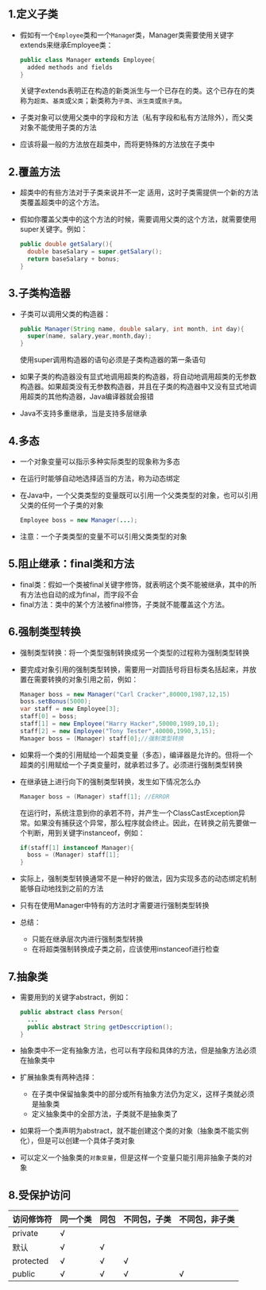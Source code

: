 

## 1.定义子类

- 假如有一个`Employee`类和一个`Manage`r类，Manager类需要使用关键字extends来继承Employee类：

  ```java
  public class Manager extends Employee{
  	added methods and fields
  }
  ```

  关键字extends表明正在构造的新类派生与一个已存在的类。这个已存在的类称为`超类`、`基类`或`父类`；新类称为`子类`、`派生类`或`孩子类`。

- 子类对象可以使用父类中的字段和方法（私有字段和私有方法除外），而父类对象不能使用子类的方法
- 应该将最一般的方法放在超类中，而将更特殊的方法放在子类中

## 2.覆盖方法

- 超类中的有些方法对于子类来说并不一定 适用，这时子类需提供一个新的方法类覆盖超类中的这个方法。

- 假如你覆盖父类中的这个方法的时候，需要调用父类的这个方法，就需要使用super关键字。例如：

  ```java
  public double getSalary(){
  	double baseSalary = super.getSalary();
  	return baseSalary + bonus;
  }
  ```

## 3.子类构造器

- 子类可以调用父类的构造器：

  ```java
  public Manager(String name, double salary, int month, int day){
  	super(name, salary,year,month,day);
  }
  ```

  使用super调用构造器的语句必须是子类构造器的第一条语句

- 如果子类的构造器没有显式地调用超类的构造器，将自动地调用超类的无参数构造器。如果超类没有无参数构造器，并且在子类的构造器中又没有显式地调用超类的其他构造器，Java编译器就会报错
- Java不支持多重继承，当是支持多层继承

## 4.多态

- 一个对象变量可以指示多种实际类型的现象称为多态
- 在运行时能够自动地选择适当的方法，称为动态绑定

- 在Java中，一个父类类型的变量既可以引用一个父类类型的对象，也可以引用父类的任何一个子类的对象

  ```java
  Employee boss = new Manager(...);
  ```

  

- 注意：一个子类类型的变量不可以引用父类类型的对象

## 5.阻止继承：final类和方法

- final类：假如一个类被final关键字修饰，就表明这个类不能被继承，其中的所有方法也自动的成为final，而字段不会
- final方法：类中的某个方法被final修饰，子类就不能覆盖这个方法。

## 6.强制类型转换

- 强制类型转换：将一个类型强制转换成另一个类型的过程称为强制类型转换

- 要完成对象引用的强制类型转换，需要用一对圆括号将目标类名括起来，并放置在需要转换的对象引用之前，例如：

  ```java
  Manager boss = new Manager("Carl Cracker",80000,1987,12,15)
  boss.setBonus(5000);
  var staff = new Employee[3];
  staff[0] = boss;
  staff[1] = new Employee("Harry Hacker",50000,1989,10,1);
  staff[2] = new Employee("Tony Tester",40000,1990,3,15);
  Manager boss = (Manager) staff[0];//强制类型转换
  ```

- 如果将一个类的引用赋给一个超类变量（多态），编译器是允许的。但将一个超类的引用赋给一个子类变量时，就承若过多了。必须进行强制类型转换

- 在继承链上进行向下的强制类型转换，发生如下情况怎么办

  ```java
  Manager boss = (Manager) staff[1]; //ERROR
  ```

  在运行时，系统注意到你的承若不符，并产生一个ClassCastException异常。如果没有捕获这个异常，那么程序就会终止。因此，在转换之前先要做一个判断，用到关键字instanceof，例如：

  ```java
  if(staff[1] instanceof Manager){
  	boss = (Manager) staff[1];
  }
  ```

- 实际上，强制类型转换通常不是一种好的做法，因为实现多态的动态绑定机制能够自动地找到之前的方法
- 只有在使用Manager中特有的方法时才需要进行强制类型转换
- 总结：
  - 只能在继承层次内进行强制类型转换
  - 在将超类强制转换成子类之前，应该使用instanceof进行检查

## 7.抽象类

- 需要用到的关键字abstract，例如：

  ```java
  public abstract class Person{
  	...
  	public abstract String getDesccription();
  }
  ```

  

- 抽象类中不一定有抽象方法，也可以有字段和具体的方法，但是抽象方法必须在抽象类中

- 扩展抽象类有两种选择：

  - 在子类中保留抽象类中的部分或所有抽象方法仍为定义，这样子类就必须是抽象类
  - 定义抽象类中的全部方法，子类就不是抽象类了

- 如果将一个类声明为abstract，就不能创建这个类的对象（抽象类不能实例化），但是可以创建一个具体子类对象

- 可以定义一个抽象类的`对象变量`，但是这样一个变量只能引用非抽象子类的对象

## 8.受保护访问

| 访问修饰符 | 同一个类 | 同包 | 不同包，子类 | 不同包，非子类 |
| ---------- | -------- | ---- | ------------ | -------------- |
| private    | √        |      |              |                |
| 默认       | √        | √    |              |                |
| protected  | √        | √    | √            |                |
| public     | √        | √    | √            | √              |
